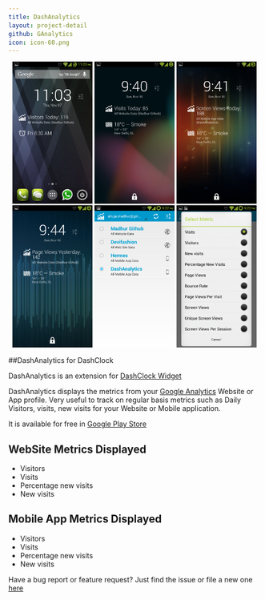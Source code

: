 ```yaml
---
title: DashAnalytics
layout: project-detail
github: GAnalytics
icon: icon-60.png
---
```


<div style=";text-align:center">

<a  href="/images/projects/screen2.png" title="DashAnalytics"><img  src='/images/projects/screen2.png' style="height:284px; width:160px" /></a>
<a  href="/images/projects/screen5.png" title="DashAnalytics"><img  src='/images/projects/screen5.png' style="height:284px; width:160px" /></a>
<a  href="/images/projects/screen6.png" title="DashAnalytics"><img  src='/images/projects/screen6.png' style="height:284px; width:160px" /></a>
<a  href="/images/projects/screen7.png" title="DashAnalytics"><img  src='/images/projects/screen7.png' style="height:284px; width:160px" /></a>
<a  href="/images/projects/screen3.png" title="DashAnalytics"><img  src='/images/projects/screen3.png' style="height:284px; width:160px" /></a>
<a  href="/images/projects/screen4.png" title="DashAnalytics"><img  src='/images/projects/screen4.png' style="height:284px; width:160px" /></a>


</div>  

<p></p>

##DashAnalytics for DashClock

DashAnalytics is an extension for [DashClock Widget](https://play.google.com/store/apps/details?id=net.nurik.roman.dashclock)

DashAnalytics displays the metrics from your [Google Analytics](http://www.google.co.in/analytics/) Website or App profile. Very useful to track on regular basis metrics such as Daily Visitors, visits, new visits for your Website or Mobile application.

It is available for free in [Google Play Store](https://play.google.com/store/apps/details?id=in.co.madhur.ganalyticsdashclock)


## WebSite Metrics Displayed
* Visitors
* Visits
* Percentage new visits
* New visits

## Mobile App Metrics Displayed
* Visitors
* Visits
* Percentage new visits
* New visits

Have a bug report or feature request? Just find the issue or file a new one [here](https://github.com/madhur/GAnalytics/issues)